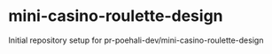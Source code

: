 # mini-casino-roulette-design

Initial repository setup for pr-poehali-dev/mini-casino-roulette-design